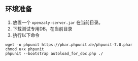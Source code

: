 ## 环境准备

1. 放置一个 `openzaly-server.jar` 在当前目录。
2. 下载测试专用DB，在当前目录
3. 执行以下命令

```
wget -o phpunit https://phar.phpunit.de/phpunit-7.0.phar
chmod u+x phpunit
phpunit --bootstrap autoload_for_doc.php ./
```
